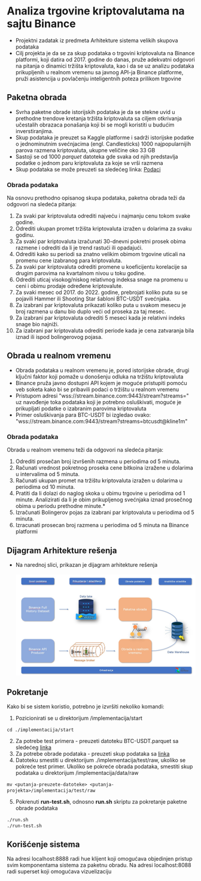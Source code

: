# Analiza trgovine kriptovalutama na sajtu Binance

- Projektni zadatak iz predmeta Arhitekture sistema velikih skupova podataka
- Cilj projekta je da se za skup podataka o trgovini kriptovaluta na Binance platformi, koji datira od 2017. godine do danas, pruže adekvatni odgovori na pitanja o dinamici tržišta kriptovaluta, kao i da se uz analizu podataka prikupljenih u realnom vremenu sa javnog
API-ja Binance platforme, pruži asistencija u povlačenju inteligentnih poteza prilikom trgovine

## Paketna obrada 
- Svrha paketne obrade istorijskih podataka je da se stekne uvid u prethodne trendove kretanja tržišta kriptovaluta sa ciljem otkrivanja učestalih obrazaca ponašanja koji bi se mogli koristiti u budućim inverstiranjima.
- Skup podataka je preuzet sa Kaggle platforme i sadrži istorijske podatke o jednominutnim svećnjacima (engl. Candlesticks) 1000 najpopularnijih parova razmena kriptovaluta, ukupne veličine oko 33 GB
- Sastoji se od 1000 _parquet_ datoteka gde svaka od njih predstavlja podatke o jednom paru kriptovaluta za koje se vrši razmena
- Skup podataka se može preuzeti sa sledećeg linka: [Podaci](https://www.kaggle.com/datasets/jorijnsmit/binance-full-history)

### Obrada podataka 
Na osnovu prethodno opisanog skupa podataka, paketna obrada teži da odgovori na sledeća pitanja:
1.	Za svaki par kriptovaluta odrediti najveću i najmanju cenu tokom svake godine.
2.	Odrediti ukupan promet tržišta kriptovaluta izražen u dolarima za svaku godinu.
3.	Za svaki par kriptovaluta izračunati 30-dnevni pokretni prosek obima razmene i odrediti da li je trend rastući ili opadajući.
4.	Odrediti kako su periodi sa znatno velikim obimom trgovine uticali na promenu cene izabranog para kriptovaluta.
5.	Za svaki par kriptovaluta odrediti promene u koeficijentu korelacije sa drugim parovima na kvartalnom nivou u toku godine.
6.	Odrediti uticaj visokog/niskog relativnog indeksa snage na promenu u ceni i obimu prodaje određene kriptovalute.
7.	Za svaki mesec od 2017. do 2022. godine, prebrojati koliko puta su se pojavili Hammer ili Shooting Star šabloni BTC-USDT svećnjaka.
8.	Za izabrani par kriptovaluta prikazati koliko puta u svakom mesecu je broj razmena u danu bio duplo veći od proseka za taj mesec.
9.	Za izabrani par kriptovaluta odrediti 5 meseci kada je relativni indeks snage bio najniži.
10.	Za izabrani par kriptovaluta odrediti periode kada je cena zatvaranja bila iznad ili ispod bolingerovog pojasa.
 

## Obrada u realnom vremenu 
- Obrada podataka u realnom vremenu je, pored istorijske obrade, drugi ključni faktor koji pomaže u donošenju odluka na tržištu kriptovaluta
- Binance pruža javno dostupni API kojem je moguće pristupiti pomoću veb soketa kako bi se pribavili podaci o tržištu u realnom vremenu
- Pristupom adresi "wss://stream.binance.com:9443/stream?streams=" uz navođenje toka podataka koji je potrebno osluškivati, moguće je prikupljati podatke o izabranim parovima kriptovaluta
- Primer osluškivanja para BTC-USDT bi izgledao ovako: "wss://stream.binance.com:9443/stream?streams=btcusdt@kline1m"

### Obrada podataka
Obrada u realnom vremenu teži da odgovori na sledeća pitanja:
1.	Odrediti prosečan broj izvršenih razmena u periodima od 5 minuta.
2.	Računati vrednost pokretnog proseka cene bitkoina izražene u dolarima u intervalima od 5 minuta.
3.	Računati ukupan promet na tržištu kriptovaluta izražen u dolarima u periodima od 10 minuta.
4.	Pratiti da li dolazi do naglog skoka u obimu trgovine u periodima od 1 minute. Analizirati da li je obim prikupljenog svećnjaka iznad prosečnog obima u periodu prethodne minute.*
5.	Izračunati Bolingerov pojas za izabrani par kriptovaluta u periodima od 5 minuta.
6.	Izracunati prosecan broj razmena u periodima od 5 minuta na Binance platformi
 
## Dijagram Arhitekture rešenja
- Na narednoj slici, prikazan je dijagram arhitekture rešenja
  <br></br>
  ![slika](./specifikacija/Arhitektura.jpg)


## Pokretanje 
Kako bi se sistem koristio, potrebno je izvršiti nekoliko komandi:
1) Pozicionirati se u direktorijum /implementacija/start
```
cd ./implementacija/start
```
2) Za potrebe test primera - preuzeti datoteku BTC-USDT.parquet sa sledećeg [linka](https://drive.google.com/file/d/1tkZISQzd92eLgWNzMrnsYJUlJPizKyh6/view?usp=drive_link)
3) Za potrebe obrade podataka - preuzeti skup podataka sa [linka](https://www.kaggle.com/datasets/jorijnsmit/binance-full-history)
4) Datoteku smestiti u direktorijum ./implementacija/test/raw, ukoliko se pokreće test primer. Ukoliko se pokreće obrada podataka, smestiti skup podataka u direktorijum /implementacija/data/raw
```
mv <putanja-preuzete-datoteke> <putanja-projekta>/implementacija/test/raw
```
5) Pokrenuti **run-test.sh**, odnosno **run.sh** skriptu za pokretanje paketne obrade podataka
```
./run.sh
./run-test.sh 
```

## Korišćenje sistema 
Na adresi localhost:8888 radi hue klijent koji omogućava objedinjen pristup svim komponentama sistema za paketnu obradu.
Na adresi localhost:8088 radi superset koji omogućava vizuelizaciju 

